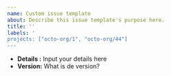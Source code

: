 ```yaml
---
name: Custom issue template
about: Describe this issue template's purpose here.
title: ''
labels: '
projects: ["octo-org/1", "octo-org/44"]
---
```


- **Details :** Input your details here
- **Version:** What is de version?
